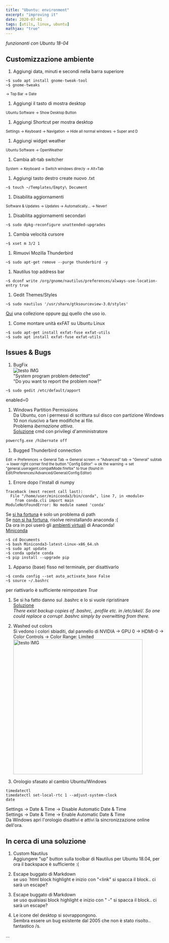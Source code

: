 ```yaml
---
title: "Ubuntu: environment"
excerpt: "improving it"
date: 2020-07-01
tags: [utils, linux, ubuntu]
mathjax: "true"
---
```


*funzionanti con Ubuntu 18-04*  

## Customizzazione ambiente
1. Aggiungi data, minuti e secondi nella barra superiore  
```console
~$ sudo apt install gnome-tweak-tool
~$ gnome-tweaks
```
<span style="font-size: 3mm">
→ Top Bar → Date</span>

1. Aggiungi il tasto di mostra desktop  
<span style="font-size: 3mm">
Ubuntu Software → Show Desktop Button
</span>

1. Aggiungi Shortcut per mostra desktop  
<span style="font-size: 3mm">
Settings → Keyboard → Navigation → Hide all normal windows → Super and D
</span>

1. Aggiungi widget weather  
<span style="font-size: 3mm">
Ubuntu Software → OpenWeather
</span>

1. Cambia alt-tab switcher  
<span style="font-size: 3mm">
System →  Keyboard → Switch windows direcly → Alt+Tab
</span>

1. Aggiungi tasto destro create nuovo .txt  
```console
~$ touch ~/Templates/Empty\ Document
```

1. Disabilita aggiornamenti  
<span style="font-size: 3mm">
Software & Updates →  Updates → Automatically... → Never!
</span>

1. Disabilita aggiornamenti secondari  
```console
~$ sudo dpkg-reconfigure unattended-upgrades
```

1. Cambia velocità cursore  
```console
~$ xset m 3/2 1
```

1. Rimuovi Mozilla Thunderbird  
```console
~$ sudo apt-get remove --purge thunderbird -y
```

1. Nautilus top address bar  
```console
~$ dconf write /org/gnome/nautilus/preferences/always-use-location-entry true
```

1. Gedit Themes/Styles  
```console
~$ sudo nautilus '/usr/share/gtksourceview-3.0/styles'
```
[Qui](https://github.com/AlbGri/AlbGri.github.io/raw/master/assets/files/gedit_themes.zip) una collezione oppure [qui](https://raw.githubusercontent.com/AlbGri/AlbGri.github.io/master/assets/files/alb_gedit_theme.xml) quello che uso io.

1. Come montare unità exFAT su Ubuntu Linux  
```console
~$ sudo apt-get install exfat-fuse exfat-utils
~$ sudo apt install exfat-fuse exfat-utils
```



## Issues & Bugs
1. BugFix  
<img src="{{ site.url }}{{ site.baseurl }}/assets/images/SystemProgBUG.png" 
alt="testo IMG"
align="center">  
"System program problem detected"  
"Do you want to report the problem now?"  
```console
~$ sudo gedit /etc/default/apport
```
enabled=0

1. Windows Partition Permissions  
Da Ubuntu, con i permessi di scrittura sul disco con partizione Windows 10 non riuscivo a fare modifiche ai file.  
Problema *ibernazione attiva*.  
[Soluzione](https://support.microsoft.com/it-it/help/920730/how-to-disable-and-re-enable-hibernation-on-a-computer-that-is-running) cmd con privilegi d'amministratore  
```bash
powercfg.exe /hibernate off
```

1. Bugged Thunderbird connection  
<span style="font-size: 3mm">
Edit → Preferences → General Tab → General screen → "Advanced" tab → "General" subtab → lower right corner find the button "Config Editor" → ok the warning → set "general.useragent.compatMode.firefox" to true (found in Edit/Preferences/Advanced/General/Config Editor)
</span>

1. Errore dopo l'install di numpy  
```console
Traceback (most recent call last):
  File "/home/user/miniconda3/bin/conda", line 7, in <module>
    from conda.cli import main
ModuleNotFoundError: No module named 'conda'
```
Se [si ha fortuna](http://stackoverflow.com/a/20516579/5948656) è solo un problema di path  
Se [non si ha fortuna](https://github.com/conda/conda/issues/2463), risolve reinstallando anaconda :(   
Da ora in poi userò gli [ambienti virtuali](https://www.albgri.com/section-004/#conda-enviroments) di Anaconda!  
[Miniconda](https://docs.conda.io/en/latest/miniconda.html)  
```console
~$ cd Documents
~$ bash Miniconda3-latest-Linux-x86_64.sh
~$ sudo apt update
~$ conda update conda
~$ pip install --upgrade pip
```

1. Apparso (base) fisso nel terminale, per disattivarlo
```console
~$ conda config --set auto_activate_base False
~$ source ~/.bashrc
```
per riattivarlo è sufficiente reimpostare *True*

1. Se si ha fatto danno sul .bashrc e lo si vuole ripristinare  
[Soluzione](https://askubuntu.com/a/404428/1092300)  
*There exist backup copies of .bashrc, .profile etc. in /etc/skel/. So one could replace a corrupt .bashrc simply by overwitting from there.*  

1. Washed out colors  
Si vedono i colori sbiaditi, dal pannello di NVIDIA → GPU 0 → HDMI-0 → Color Controls → Color Range: Limited  
<img src="{{ site.url }}{{ site.baseurl }}/assets/images/NVIDIA_colors.png" 
alt="testo IMG"
align="center"
height="426"
width="408">

1. Orologio sfasato al cambio Ubuntu/Windows  
```console
timedatectl
timedatectl set-local-rtc 1 --adjust-system-clock
date
```
Settings → Date & Time → Disable Automatic Date & Time  
Settings → Date & Time → Enable Automatic Date & Time  
Da Windows apri l'orologio disattivi e attivi la sincronizzazione online dell'ora.








## In cerca di una soluzione
1. Custom Nautilus  
Aggiungere "up" button sulla toolbar di Nautilus per Ubuntu 18.04, per ora il backspace è sufficiente :(

1. Escape buggato di Markdown  
se uso `html block highlight e inizio con "<link" si spacca il block.. ci sarà un escape?

1. Escape buggato di Markdown  
se uso qualsiasi block highlight e inizio con " -" si spacca il block.. ci sarà un escape?

1. Le icone del desktop si sovrappongono.  
Sembra essere un bug esistente dal 2005 che non è stato risolto.. fantastico /s.









...

